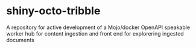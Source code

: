 # shiny-octo-tribble
A repository for active development of a Mojo/docker OpenAPI speakable worker hub for content ingestion and front end for explorering ingested documents